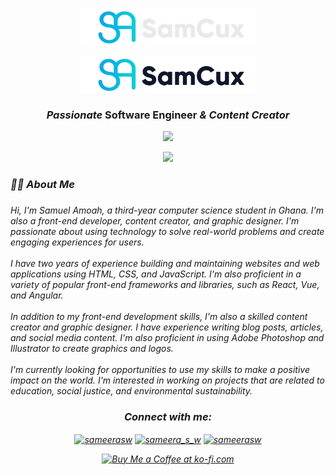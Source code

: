 <p align="center"><img align="center" width="280" src="./samcux/DarkLogo.png#gh-dark-mode-only"/></p>
<p align="center"><img align="center" width="280" src="./samcux/LightLogo.png#gh-light-mode-only"/></p>

<h3 align="center"><i>Passionate</i> <b>Software Engineer</b> <i>&<i> <b>Content Creator</b>
</h3>

<p align="center">
  <a href="https://skillicons.dev">
    <img src="https://skillicons.dev/icons?i=github,gitlab,py,java,androidstudio,kotlin,html,css,js,ts,react,bootstrap,vscode,php,idea,figma,nodejs,nextjs,mysql,md&theme=light&perline=10" />
  </a>
</p>

<p align="center">
  <a href="https://skillicons.dev">
    <img src="https://skillicons.dev/icons?i=au,ps,pr,ai,notion,obsidian,ae" />
  </a>
</p>

###

<h3 align="left">👩‍💻  About Me</h3>

###

<p align="left">Hi, I'm Samuel Amoah, a third-year computer science student in Ghana. I'm also a front-end developer, content creator, and graphic designer. I'm passionate about using technology to solve real-world problems and create engaging experiences for users.<br><br>I have two years of experience building and maintaining websites and web applications using HTML, CSS, and JavaScript. I'm also proficient in a variety of popular front-end frameworks and libraries, such as React, Vue, and Angular.<br><br>In addition to my front-end development skills, I'm also a skilled content creator and graphic designer. I have experience writing blog posts, articles, and social media content. I'm also proficient in using Adobe Photoshop and Illustrator to create graphics and logos.<br><br>I'm currently looking for opportunities to use my skills to make a positive impact on the world. I'm interested in working on projects that are related to education, social justice, and environmental sustainability.</p>

###

<div>
<h3 align="center">Connect with me:</h3>
<p align="center">
<a href="https://www.youtube.com/@samcux" target="blank"><img align="center" src="https://raw.githubusercontent.com/rahuldkjain/github-profile-readme-generator/master/src/images/icons/Social/youtube.svg" alt="sameerasw" height="30" width="40" /></a>
<a href="https://instagram.com/samcuxx" target="blank"><img align="center" src="https://raw.githubusercontent.com/rahuldkjain/github-profile-readme-generator/master/src/images/icons/Social/instagram.svg" alt="sameera_s_w" height="30" width="40" /></a>
<a href="https://www.linkedin.com/in/samcux" target="blank"><img align="center" src="https://raw.githubusercontent.com/rahuldkjain/github-profile-readme-generator/master/src/images/icons/Social/linked-in-alt.svg" alt="sameerasw" height="30" width="40" /></a>

</p>
<p  align="center">
<a  href='https://ko-fi.com/samcux' target='_blank'><img height='36' style='border:0px;height:36px;' src='https://cdn.ko-fi.com/cdn/kofi1.png?v=3' border='0' alt='Buy Me a Coffee at ko-fi.com' /></a>
</p>
</div>

###
